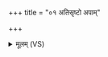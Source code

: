 +++
title = "०१ अतिसृष्टो अपाम्"

+++
<details><summary>मूलम् (VS)</summary>

अति॑सृष्टो अ॒पांवृ॑ष॒भोऽति॑सृष्टा अ॒ग्नयो॑ दि॒व्याः ॥
</details>